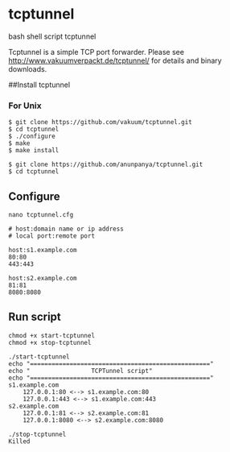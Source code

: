 # tcptunnel
bash shell script tcptunnel

Tcptunnel is a simple TCP port forwarder. Please see http://www.vakuumverpackt.de/tcptunnel/ for details and binary downloads.

##Install tcptunnel
### For Unix

```
$ git clone https://github.com/vakuum/tcptunnel.git
$ cd tcptunnel
$ ./configure
$ make
$ make install

$ git clone https://github.com/anunpanya/tcptunnel.git
$ cd tcptunnel
```

## Configure

```
nano tcptunnel.cfg

# host:domain name or ip address
# local port:remote port

host:s1.example.com
80:80
443:443

host:s2.example.com
81:81
8080:8080
```

## Run script

```
chmod +x start-tcptunnel
chmod +x stop-tcptunnel

./start-tcptunnel
echo "=================================================="
echo "                 TCPTunnel script"
echo "=================================================="
s1.example.com
    127.0.0.1:80 <--> s1.example.com:80
    127.0.0.1:443 <--> s1.example.com:443
s2.example.com
    127.0.0.1:81 <--> s2.example.com:81
    127.0.0.1:8080 <--> s2.example.com:8080
    
./stop-tcptunnel
Killed
```
